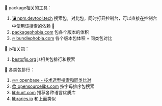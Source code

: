 📁 package相关的工具：
1. [💣 npm.devtool.tech](https://npm.devtool.tech/) 搜索包，对比包，同时打开控制台，可以直接在控制台中使用该搜索的依赖 🤩
1. [packagephobia.com](https://packagephobia.com/) 包各个版本的体积
1. [🔥 bundlephobia.com](https://bundlephobia.com/) 各个版本包体积 + 同类包对比



🚀 js相关包：

1. [bestofjs.org](https://bestofjs.org/) js相关包排行和搜索



💯 各类包排行：

1. [🔥🔥 openbase - 技术选型搜索和同类比对](https://openbase.com/)
1. [😎 opensourcelibs.com](https://opensourcelibs.com/) 按字母排序包搜索
2. [libhunt.com](https://www.libhunt.com/) 推荐各种语言优质库
3. [libraries.io](https://libraries.io/) 和上面类似